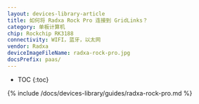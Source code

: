 ```yaml
---
layout: devices-library-article
title: 如何将 Radxa Rock Pro 连接到 GridLinks？
category: 单板计算机
chip: Rockchip RK3188
connectivity: WIFI，蓝牙，以太网
vendor: Radxa
deviceImageFileName: radxa-rock-pro.jpg
docsPrefix: paas/
---
```



* TOC
{:toc}

{% include /docs/devices-library/guides/radxa-rock-pro.md %}